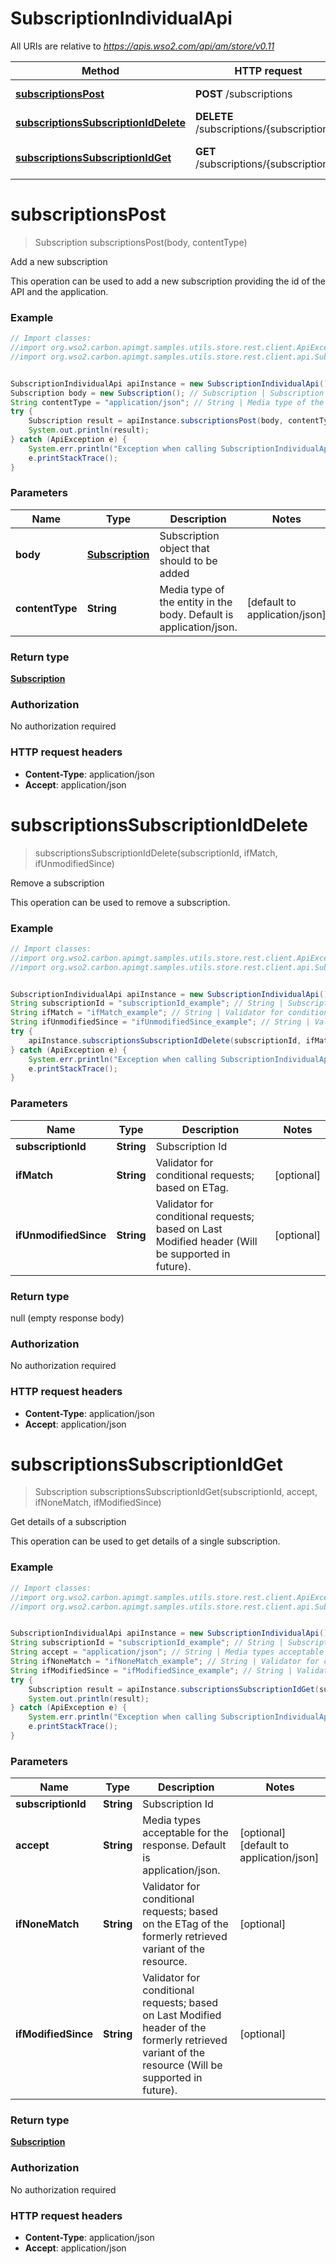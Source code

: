 # SubscriptionIndividualApi

All URIs are relative to *https://apis.wso2.com/api/am/store/v0.11*

Method | HTTP request | Description
------------- | ------------- | -------------
[**subscriptionsPost**](SubscriptionIndividualApi.md#subscriptionsPost) | **POST** /subscriptions | Add a new subscription 
[**subscriptionsSubscriptionIdDelete**](SubscriptionIndividualApi.md#subscriptionsSubscriptionIdDelete) | **DELETE** /subscriptions/{subscriptionId} | Remove a subscription 
[**subscriptionsSubscriptionIdGet**](SubscriptionIndividualApi.md#subscriptionsSubscriptionIdGet) | **GET** /subscriptions/{subscriptionId} | Get details of a subscription 


<a name="subscriptionsPost"></a>
# **subscriptionsPost**
> Subscription subscriptionsPost(body, contentType)

Add a new subscription 

This operation can be used to add a new subscription providing the id of the API and the application. 

### Example
```java
// Import classes:
//import org.wso2.carbon.apimgt.samples.utils.store.rest.client.ApiException;
//import org.wso2.carbon.apimgt.samples.utils.store.rest.client.api.SubscriptionIndividualApi;


SubscriptionIndividualApi apiInstance = new SubscriptionIndividualApi();
Subscription body = new Subscription(); // Subscription | Subscription object that should to be added 
String contentType = "application/json"; // String | Media type of the entity in the body. Default is application/json. 
try {
    Subscription result = apiInstance.subscriptionsPost(body, contentType);
    System.out.println(result);
} catch (ApiException e) {
    System.err.println("Exception when calling SubscriptionIndividualApi#subscriptionsPost");
    e.printStackTrace();
}
```

### Parameters

Name | Type | Description  | Notes
------------- | ------------- | ------------- | -------------
 **body** | [**Subscription**](Subscription.md)| Subscription object that should to be added  |
 **contentType** | **String**| Media type of the entity in the body. Default is application/json.  | [default to application/json]

### Return type

[**Subscription**](Subscription.md)

### Authorization

No authorization required

### HTTP request headers

 - **Content-Type**: application/json
 - **Accept**: application/json

<a name="subscriptionsSubscriptionIdDelete"></a>
# **subscriptionsSubscriptionIdDelete**
> subscriptionsSubscriptionIdDelete(subscriptionId, ifMatch, ifUnmodifiedSince)

Remove a subscription 

This operation can be used to remove a subscription. 

### Example
```java
// Import classes:
//import org.wso2.carbon.apimgt.samples.utils.store.rest.client.ApiException;
//import org.wso2.carbon.apimgt.samples.utils.store.rest.client.api.SubscriptionIndividualApi;


SubscriptionIndividualApi apiInstance = new SubscriptionIndividualApi();
String subscriptionId = "subscriptionId_example"; // String | Subscription Id 
String ifMatch = "ifMatch_example"; // String | Validator for conditional requests; based on ETag. 
String ifUnmodifiedSince = "ifUnmodifiedSince_example"; // String | Validator for conditional requests; based on Last Modified header (Will be supported in future). 
try {
    apiInstance.subscriptionsSubscriptionIdDelete(subscriptionId, ifMatch, ifUnmodifiedSince);
} catch (ApiException e) {
    System.err.println("Exception when calling SubscriptionIndividualApi#subscriptionsSubscriptionIdDelete");
    e.printStackTrace();
}
```

### Parameters

Name | Type | Description  | Notes
------------- | ------------- | ------------- | -------------
 **subscriptionId** | **String**| Subscription Id  |
 **ifMatch** | **String**| Validator for conditional requests; based on ETag.  | [optional]
 **ifUnmodifiedSince** | **String**| Validator for conditional requests; based on Last Modified header (Will be supported in future).  | [optional]

### Return type

null (empty response body)

### Authorization

No authorization required

### HTTP request headers

 - **Content-Type**: application/json
 - **Accept**: application/json

<a name="subscriptionsSubscriptionIdGet"></a>
# **subscriptionsSubscriptionIdGet**
> Subscription subscriptionsSubscriptionIdGet(subscriptionId, accept, ifNoneMatch, ifModifiedSince)

Get details of a subscription 

This operation can be used to get details of a single subscription. 

### Example
```java
// Import classes:
//import org.wso2.carbon.apimgt.samples.utils.store.rest.client.ApiException;
//import org.wso2.carbon.apimgt.samples.utils.store.rest.client.api.SubscriptionIndividualApi;


SubscriptionIndividualApi apiInstance = new SubscriptionIndividualApi();
String subscriptionId = "subscriptionId_example"; // String | Subscription Id 
String accept = "application/json"; // String | Media types acceptable for the response. Default is application/json. 
String ifNoneMatch = "ifNoneMatch_example"; // String | Validator for conditional requests; based on the ETag of the formerly retrieved variant of the resource. 
String ifModifiedSince = "ifModifiedSince_example"; // String | Validator for conditional requests; based on Last Modified header of the formerly retrieved variant of the resource (Will be supported in future).  
try {
    Subscription result = apiInstance.subscriptionsSubscriptionIdGet(subscriptionId, accept, ifNoneMatch, ifModifiedSince);
    System.out.println(result);
} catch (ApiException e) {
    System.err.println("Exception when calling SubscriptionIndividualApi#subscriptionsSubscriptionIdGet");
    e.printStackTrace();
}
```

### Parameters

Name | Type | Description  | Notes
------------- | ------------- | ------------- | -------------
 **subscriptionId** | **String**| Subscription Id  |
 **accept** | **String**| Media types acceptable for the response. Default is application/json.  | [optional] [default to application/json]
 **ifNoneMatch** | **String**| Validator for conditional requests; based on the ETag of the formerly retrieved variant of the resource.  | [optional]
 **ifModifiedSince** | **String**| Validator for conditional requests; based on Last Modified header of the formerly retrieved variant of the resource (Will be supported in future).   | [optional]

### Return type

[**Subscription**](Subscription.md)

### Authorization

No authorization required

### HTTP request headers

 - **Content-Type**: application/json
 - **Accept**: application/json

